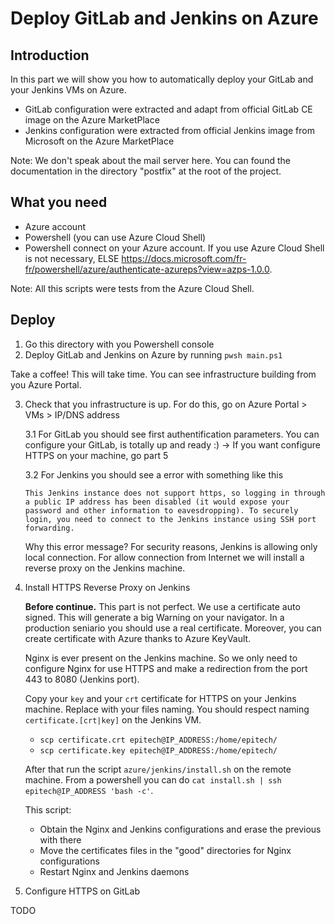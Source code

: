 # Deploy GitLab and Jenkins on Azure

## Introduction

In this part we will show you how to automatically deploy your GitLab and your Jenkins VMs on Azure.
- GitLab configuration were extracted and adapt from official GitLab CE image on the Azure MarketPlace
- Jenkins configuration were extracted from official Jenkins image from Microsoft on the Azure MarketPlace

Note: We don't speak about the mail server here. You can found the documentation in the directory "postfix" at the root of the project.

## What you need

- Azure account
- Powershell (you can use Azure Cloud Shell)
- Powershell connect on your Azure account. If you use Azure Cloud Shell is not necessary, ELSE https://docs.microsoft.com/fr-fr/powershell/azure/authenticate-azureps?view=azps-1.0.0.

Note: All this scripts were tests from the Azure Cloud Shell.

## Deploy

1. Go this directory with you Powershell console
2. Deploy GitLab and Jenkins on Azure by running `pwsh main.ps1`

Take a coffee! This will take time. You can see infrastructure building from you Azure Portal.

3. Check that you infrastructure is up. For do this, go on Azure Portal > VMs > IP/DNS address

    3.1 For GitLab you should see first authentification parameters. You can configure your GitLab, is totally up and ready :) -> If you want configure HTTPS on your machine, go part 5
  
    3.2 For Jenkins you should see a error with something like this 
  
      `This Jenkins instance does not support https, so logging in through a public IP address has been disabled (it would expose your password and other information to eavesdropping). To securely login, you need to connect to the Jenkins instance using SSH port forwarding.`
  
    Why this error message? For security reasons, Jenkins is allowing only local connection. For allow connection from Internet we will install a reverse proxy on the Jenkins machine.
  

4. Install HTTPS Reverse Proxy on Jenkins

    **Before continue.** This part is not perfect. We use a certificate auto signed. This will generate a big Warning on your navigator. In a production seniario you should use a real certificate. Moreover, you can create certificate with Azure thanks to Azure KeyVault.
    
    Nginx is ever present on the Jenkins machine. So we only need to configure Nginx for use HTTPS and make a redirection from the port 443 to 8080 (Jenkins port).
    
    Copy your `key` and your `crt` certificate for HTTPS on your Jenkins machine. Replace with your files naming. You should respect naming `certificate.[crt|key]` on the Jenkins VM.

    - `scp certificate.crt epitech@IP_ADDRESS:/home/epitech/`
    - `scp certificate.key epitech@IP_ADDRESS:/home/epitech/`

    After that run the script `azure/jenkins/install.sh` on the remote machine. From a powershell you can do `cat install.sh | ssh epitech@IP_ADDRESS 'bash -c'`.
    
    This script:
      - Obtain the Nginx and Jenkins configurations and erase the previous with there
      - Move the certificates files in the "good" directories for Nginx configurations
      - Restart Nginx and Jenkins daemons

5. Configure HTTPS on GitLab

  TODO
